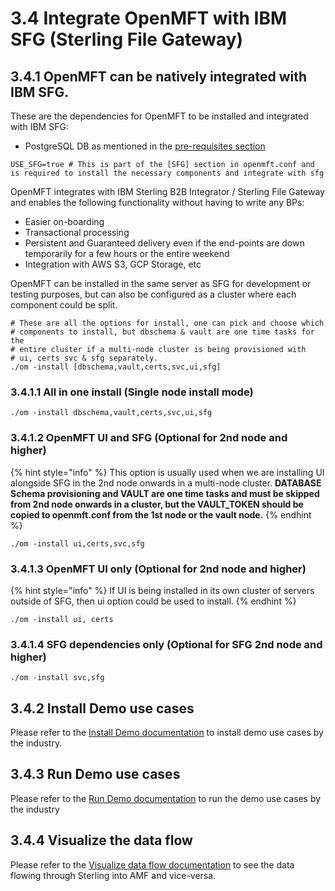 # 3.4 Integrate OpenMFT with IBM SFG \(Sterling File Gateway\)

## 3.4.1 OpenMFT can be natively integrated with IBM SFG.

These are the dependencies for OpenMFT to be installed and integrated with IBM SFG:

* PostgreSQL DB as mentioned in the [pre-requisites section](pre-requisites.md)

```text
USE_SFG=true # This is part of the [SFG] section in openmft.conf and is required to install the necessary components and integrate with sfg
```

OpenMFT integrates with IBM Sterling B2B Integrator / Sterling File Gateway and enables the following functionality without having to write any BPs:

* Easier on-boarding
* Transactional processing
* Persistent and Guaranteed delivery even if the end-points are down temporarily for a few hours or the entire weekend
* Integration with AWS S3, GCP Storage, etc

OpenMFT can be installed in the same server as SFG for development or testing purposes, but can also be configured as a cluster where each component could be split. 

```text
# These are all the options for install, one can pick and choose which 
# components to install, but dbschema & vault are one time tasks for the 
# entire cluster if a multi-node cluster is being provisioned with 
# ui, certs svc & sfg separately.
./om -install [dbschema,vault,certs,svc,ui,sfg]
```

### 3.4.1.1 All in one install \(Single node install mode\)

```text
./om -install dbschema,vault,certs,svc,ui,sfg
```

### 3.4.1.2 OpenMFT UI and SFG \(Optional for 2nd node and higher\)

{% hint style="info" %}
This option is usually used when we are installing UI alongside SFG in the 2nd node onwards in a multi-node cluster.  **DATABASE Schema provisioning and VAULT are one time tasks and must be skipped from 2nd node onwards in a cluster, but the VAULT\_TOKEN should be copied to openmft.conf from the 1st node or the vault node.** 
{% endhint %}

```text
./om -install ui,certs,svc,sfg
```

### 3.4.1.3 OpenMFT UI only \(Optional for 2nd node and higher\)

{% hint style="info" %}
If UI is being installed in its own cluster of servers outside of SFG, then ui option could be used to install.
{% endhint %}

```text
./om -install ui, certs
```

### 3.4.1.4 SFG dependencies only \(Optional for SFG 2nd node and higher\)

```text
./om -install svc,sfg
```

## 3.4.2 Install Demo use cases

Please refer to the [Install Demo documentation](3.3-install-openmft-as-a-standalone-server.md#3-3-2-install-demo-use-cases) to install demo use cases by the industry. 

## 3.4.3 Run Demo use cases

Please refer to the [Run Demo documentation](3.3-install-openmft-as-a-standalone-server.md#3-3-3-run-demos) to run the demo use cases by the industry

## 3.4.4 Visualize the data flow

Please refer to the [Visualize data flow documentation](3.3-install-openmft-as-a-standalone-server.md#3-3-4-visualize-the-data-flow-on-openmft-ui) to see the data flowing through Sterling into AMF and vice-versa.

